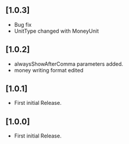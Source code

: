 ## [1.0.3]

- Bug fix
- UnitType changed with MoneyUnit

## [1.0.2]

- alwaysShowAfterComma parameters added.
- money writing format edited

## [1.0.1]

- First initial Release.

## [1.0.0]

- First initial Release.
